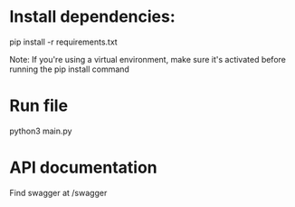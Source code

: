 # Install dependencies: 

pip install -r requirements.txt

Note: If you're using a virtual environment, make sure it's activated before running the pip install command

# Run file

python3 main.py

# API documentation

Find swagger at /swagger
